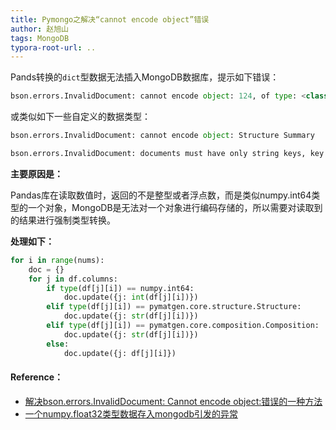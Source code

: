 ```yaml
---
title: Pymongo之解决“cannot encode object”错误
author: 赵旭山
tags: MongoDB
typora-root-url: ..
---
```




Pands转换的`dict`型数据无法插入MongoDB数据库，提示如下错误：

```python
bson.errors.InvalidDocument: cannot encode object: 124, of type: <class 'numpy.int64'>
```

或类似如下一些自定义的数据类型：

```python
bson.errors.InvalidDocument: cannot encode object: Structure Summary
```




```python
bson.errors.InvalidDocument: documents must have only string keys, key was Element Nb
```

**主要原因是：**

Pandas库在读取数值时，返回的不是整型或者浮点数，而是类似numpy.int64类型的一个对象，MongoDB是无法对一个对象进行编码存储的，所以需要对读取到的结果进行强制类型转换。

**处理如下：**

```python
for i in range(nums):
    doc = {}
    for j in df.columns:
        if type(df[j][i]) == numpy.int64:
            doc.update({j: int(df[j][i])})
        elif type(df[j][i]) == pymatgen.core.structure.Structure:
            doc.update({j: str(df[j][i])})
        elif type(df[j][i]) == pymatgen.core.composition.Composition:
            doc.update({j: str(df[j][i])})
        else:
            doc.update({j: df[j][i]})
```



#### Reference：

* [解决bson.errors.InvalidDocument: Cannot encode object:错误的一种方法](https://blog.csdn.net/leaderwsh/article/details/80771178)
* [一个numpy.float32类型数据存入mongodb引发的异常](https://www.cnblogs.com/earthhouge/p/10165720.html)

